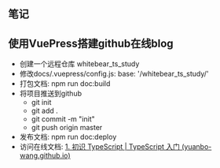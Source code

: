 ## 笔记
## 使用VuePress搭建github在线blog
- 创建一个远程仓库 whitebear_ts_study
- 修改docs/.vuepress/config.js: base: '/whitebear_ts_study/'
- 打包文档: npm run doc:build
- 将项目推送到github
  - git init
  - git add .
  - git commit -m "init"
  - git push origin master
- 发布文档: npm run doc:deploy
- 访问在线文档:  [1. 初识 TypeScript | TypeScript 入门 (yuanbo-wang.github.io)](https://yuanbo-wang.github.io/whitebear_ts_study/chapter1/01_初识TS.html)

